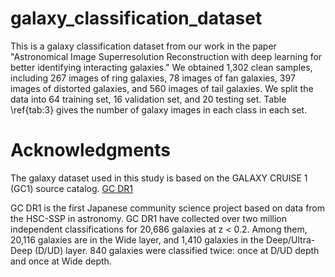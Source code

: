 # galaxy_classification_dataset

This is a galaxy classification dataset from our work in the paper "Astronomical Image Superresolution Reconstruction with deep learning for better identifying interacting galaxies."
We obtained 1,302 clean samples, including 267 images of ring galaxies, 78 images of fan galaxies, 397 images of distorted galaxies, and 560 images of tail galaxies.  We split the data into 64 training set, 16 validation set, and 20 testing set.
Table \ref{tab:3} gives the number of galaxy images in each class in each set. 



# Acknowledgments
The galaxy dataset used in this study is based on the GALAXY CRUISE 1 (GC1) source catalog. [GC DR1](https://galaxycruise.mtk.nao.ac.jp/en/dr_season1.html "悬停显示")

GC DR1 is the first Japanese community science project based on data from the HSC-SSP in astronomy.
GC DR1 have collected over two million independent classifications for 20,686 galaxies at z < 0.2. 
Among them, 20,116 galaxies are in the Wide layer, and 1,410 galaxies in the Deep/Ultra-Deep (D/UD) layer. 
840 galaxies were classified twice: once at D/UD depth and once at Wide depth. 